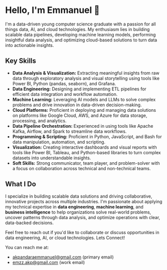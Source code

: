 # Hello, I'm Emmanuel 👋

I'm a data-driven young computer science graduate with a passion for all things data, AI, and cloud technologies. My enthusiasm lies in building scalable data pipelines, developing machine learning models, performing insightful data analysis, and optimizing cloud-based solutions to turn data into actionable insights.

## Key Skills

- **Data Analysis & Visualization:** Extracting meaningful insights from raw data through exploratory analysis and visual storytelling using tools like Power BI, Python (pandas, seaborn), and Grafana.
- **Data Engineering:** Designing and implementing ETL pipelines for efficient data integration and workflow automation.
- **Machine Learning:** Leveraging AI models and LLMs to solve complex problems and drive innovation in data-driven decision-making.
- **Cloud Platforms:** Proficient in deploying and managing data solutions on platforms like Google Cloud, AWS, and Azure for data storage, processing, and analytics.
- **Data Pipeline Orchestration:** Experienced in using tools like Apache Kafka, Airflow, and Spark to streamline data workflows.
- **Programming & Scripting:** Proficient in Python, JavaScript, and Bash for data manipulation, automation, and scripting.
- **Visualization:** Creating interactive dashboards and visual reports with tools like Power BI, Tableau, and Python-based libraries to turn complex datasets into understandable insights.
- **Soft Skills:** Strong communicator, team player, and problem-solver with a focus on collaboration across technical and non-technical teams.

## What I Do

I specialize in building scalable data solutions and driving collaborative, innovative projects across multiple industries. I'm passionate about applying my technical expertise in **data engineering**, **machine learning**, and **business intelligence** to help organizations solve real-world problems, uncover patterns through data analysis, and optimize operations with clear, data-backed decisions.


Feel free to reach out if you'd like to collaborate or discuss opportunities in data engineering, AI, or cloud technologies. Lets Connect!

You can reach me at:
- akpandaraemmanuel@gmail.com (primary email)
- emzz.akp@gmail.com (work email)


<!--
**emmanuel-akpandara/emmanuel-akpandara** is a ✨ _special_ ✨ repository because its `README.md` (this file) appears on your GitHub profile.

Here are some ideas to get you started:

- 🔭 I’m currently working on ...
- 🌱 I’m currently learning ...
- 👯 I’m looking to collaborate on ...
- 🤔 I’m looking for help with ...
- 💬 Ask me about ...
- 📫 How to reach me: ...
- 😄 Pronouns: ...
- ⚡ Fun fact: ...
-->
